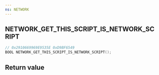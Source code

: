```yaml
---
ns: NETWORK
---
```

## NETWORK_GET_THIS_SCRIPT_IS_NETWORK_SCRIPT

```c
// 0x2910669969E9535E 0xD9BF6549
BOOL NETWORK_GET_THIS_SCRIPT_IS_NETWORK_SCRIPT();
```


## Return value
